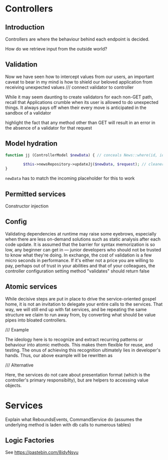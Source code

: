# Controllers

## Introduction
Controllers are where the behaviour behind each endpoint 
is decided.

How do we retrieve input from the outside world?

## Validation
Now we have seen how to intercept values from our users, an important caveat to bear in my mind is how to shield our beloved application from receiving unexpected values
/// connect validator to controller

While it may seem daunting to create validators for each non-GET path, recall that Applications crumble when its user is allowed to do unexpected things. It always pays off when their every move is anticipated in the sandbox of a validator

highlight the fact that any method other than GET will result in an error in the absence of a validator for that request

## Model hydration

```php
function jj (ControllerModel $newData) { // conceals News::where(id, id) stored on property x

        $this->newsRepository->updateJj($newData, $request); // cleaner. gets are lazier and under developer's control. avoids duplicating builders
}
```

`newData` has to match the incoming placeholder for this to work

## Permitted services
Constructor injection

## Config
Validating dependencies at runtime may raise some eyebrows, especially when there are less on-demand solutions such as static analysis after each code update. It is assumed that the barrier for syntax memorization is so low, any beginner can get in — junior developers who should not be trusted to know what they're doing. In exchange, the cost of validation is a few micro seconds in performance. If it's either not a price you are willing to pay, perhaps out of trust in your abilities and that of your colleagues, the controller configuration setting method "validates" should return false

## Atomic services
While decisive steps are put in place to drive the service-oriented gospel home, it is not an invitation to delegate your entire calls to the services. That way, we will still end up with fat services, and be repeating the same structure we claim to run away from, by converting what should be value pipes into bloated controllers.

/// Example

The ideology here is to recognize and extract recurring patterns or behaviour into atomic methods. This makes them flexible for reuse, and testing. The onus of achieving this recognition ultimately lies in developer's hands. Thus, our above example will be rewritten as

/// Alternative

Here, the services do not care about presentation format (which is the controller's primary responsibilty), but are helpers to accessing value objects.

# Services

Explain what ReboundsEvents, CommandService do (assumes the underlying method is laden with db calls to numerous tables)

## Logic Factories

See https://pastebin.com/8idvNsyu